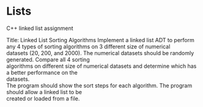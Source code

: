 # Lists
C++ linked list assignment

Title: Linked List Sorting Algorithms
Implement a linked list ADT to perform any 4 types of sorting algorithms on 3 different size of numerical  
datasets (20, 200, and 2000). The numerical datasets should be randomly generated. Compare all 4 sorting  
algorithms on different size of numerical datasets and determine which has a better performance on the  
datasets.  
The program should show the sort steps for each algorithm. The program should allow a linked list to be  
created or loaded from a file.  

